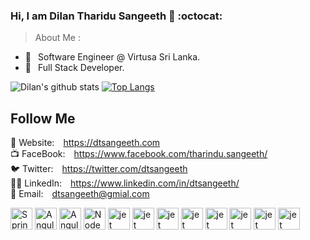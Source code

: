 ### Hi, I am Dilan Tharidu Sangeeth 🐞 :octocat: 

> About Me :
- 🔭  &ensp;Software Engineer @ Virtusa Sri Lanka.
- 🌱  &ensp;Full Stack Developer.

![Dilan's github stats](https://github-readme-stats.vercel.app/api?username=sriThariduSangeeth&show_icons=true&theme=monokai)
[![Top Langs](https://github-readme-stats.vercel.app/api/top-langs/?username=sriThariduSangeeth&theme=monokai&hide=html,css&langs_count=7)](https://github.com/anuraghazra/github-readme-stats)

## Follow Me

🔗 Website:&ensp;&ensp;https://dtsangeeth.com<br/>
📺 FaceBook:&ensp;&ensp;https://www.facebook.com/tharindu.sangeeth/<br/>
🐦 Twitter:&ensp;&ensp;https://twitter.com/dtsangeeth<br/>
👨‍💼 LinkedIn:&ensp;&ensp;https://www.linkedin.com/in/dtsangeeth/<br/>
📧 Email:&ensp;&ensp;dtsangeeth@gmial.com

<p float="left">
  <img src="https://spring.io/images/spring-logo-9146a4d3298760c2e7e49595184e1975.svg" alt="Spring Boot" height="35">
  <img src="https://angular.io/assets/images/logos/angular/angular.svg" alt="Angular 10" height="35">
  <img src="https://jwt.io/img/pic_logo.svg" alt="Angular 10" height="35">
  <img src="https://nodejs.org/static/images/logo.svg" alt="Node" height="35">
  <img src="https://nestjs.com/img/logo_text.svg" alt="jet" height="35">
  <img src="https://www.postgresql.org/media/img/about/press/elephant.png" alt="jet" height="35">
  <img src="https://cdn.rawgit.com/graphile/graphile.github.io/a6225f8c3052df5c276ecef28aeb0cade1aec16a/logos/postgraphile.optimized.svg" alt="jet" height="35">
  <img src="https://developer.apple.com/assets/elements/icons/swift/swift-64x64.png" alt="jet" height="35">
  <img src="https://developer.android.com/images/brand/Android_Robot.png" alt="jet" height="35">
  <img src="https://static-www.elastic.co/v3/assets/bltefdd0b53724fa2ce/blt7c665c2ab90dd251/5bd9e3ad4ed46d9b5fbadd02/icon-elastic-stack-bb.svg" alt="jet" height="35">
  <img src="https://www.mysql.com/common/logos/logo-mysql-170x115.png" alt="jet" height="35">
  <img src="https://graphql.org/img/logo.svg" alt="jet" height="35">
  
</p>  
